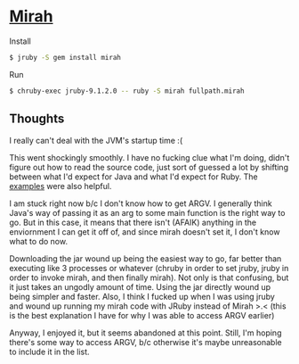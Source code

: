 [Mirah](http://www.mirah.org/)
==============================

Install

```sh
$ jruby -S gem install mirah
```

Run

```sh
$ chruby-exec jruby-9.1.2.0 -- ruby -S mirah fullpath.mirah
```

Thoughts
--------

I really can't deal with the JVM's startup time :(

This went shockingly smoothly. I have no fucking clue what I'm doing,
didn't figure out how to read the source code, just sort of guessed a
lot by shifting between what I'd expect for Java and what I'd expect
for Ruby. The [examples](https://github.com/mirah/mirah/tree/722bb8c939866280b56fb5cc24421a895d40c6d1/examples)
were also helpful.

I am stuck right now b/c I don't know how to get ARGV. I generally think
Java's way of passing it as an arg to some main function is the right
way to go. But in this case, it means that there isn't (AFAIK) anything
in the enviornment I can get it off of, and since mirah doesn't set it,
I don't know what to do now.

Downloading the jar wound up being the easiest way to go, far better than
executing like 3 processes or whatever (chruby in order to set jruby,
jruby in order to invoke mirah, and then finally mirah). Not only is that
confusing, but it just takes an ungodly amount of time. Using the jar directly
wound up being simpler and faster. Also, I think I fucked up when I was
using jruby and wound up running my mirah code with JRuby instead of Mirah >.<
(this is the best explanation I have for why I was able to access ARGV earlier)

Anyway, I enjoyed it, but it seems abandoned at this point. Still, I'm hoping
there's some way to access ARGV, b/c otherwise it's maybe unreasonable
to include it in the list.
